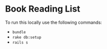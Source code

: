 # Book Reading List


To run this locally use the following commands:

* `bundle`
* `rake db:setup`
* `rails s`


